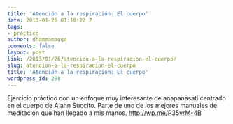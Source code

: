 ```yaml
---
title: 'Atención a la respiración: El cuerpo'
date: 2013-01-26 01:10:22 Z
tags:
- práctico
author: dhammamagga
comments: false
layout: post
link: /2013/01/26/atencion-a-la-respiracion-el-cuerpo/
slug: atencion-a-la-respiracion-el-cuerpo
title: 'Atención a la respiración: El cuerpo'
wordpress_id: 298
---
```


Ejercicio práctico con un enfoque muy interesante de anapanasati centrado en el cuerpo de Ajahn Succito. Parte de uno de los mejores manuales de meditación que han llegado a mis manos. http://wp.me/P35vrM-4B
